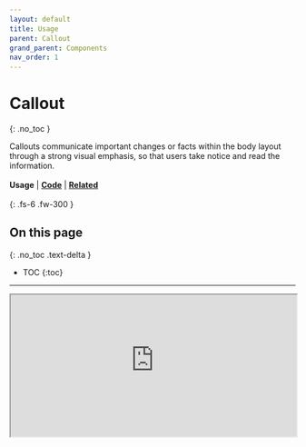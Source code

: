 ```yaml
---
layout: default
title: Usage
parent: Callout
grand_parent: Components
nav_order: 1
---
```



# Callout
{: .no_toc }

Callouts communicate important changes or facts within the body layout through a strong visual emphasis, so that users take notice and read the information.
<br><br>
**Usage** | [**Code**](https://twjeffery.github.io/DIO-test-2/docs/ui-components/callout-code/) | [**Related**](https://twjeffery.github.io/DIO-test-2/docs/ui-components/callout-related/)
<br><br>
{: .fs-6 .fw-300 }

## On this page
{: .no_toc .text-delta }

- TOC
{:toc}

---
<div>
<iframe
  width="100%"
  height="250"
src="https://ui-components.alpha.alberta.ca/react/iframe.html?id=react-components-callout--variants" markdown="block" />
</div>
```
<GoACallout
  type="'important || 'information' || 'event' || 'emergency' || 'success'"
  title="Callout Title"
  content="Information to the user goes in the content"
  <
/>
```
[**Angular**]() | [**React**]() | [**Vue**]() | [**Web components**]()
<br><br>


<br>

## Formatting
---

### Content
{: .no_toc }
Callout banners should communicate one piece of crucial information pertaining to the topic.

A callout banner must be relevant to the header or section to which it corresponds. In terms of importance within the section, it takes priority over any other paragraph under the header. If there is additional information that is not in the corresponding section, or is on another page, do use a link.

#### Container Text
{: .no_toc }
At minimum, body text is required. There may be an optional header.

![image infos](../../assets/images/callout-do-1.png)
![image infos](../../assets/images/callout-dont-1.png)
![image infos](../../assets/images/callout-dont-2.png)
![image infos](../../assets/images/callout-dont-3.png)


### Variants
{: .no_toc }
Each calllout variant has a particular use case and its design communicates it's function to the user. It is therefore very important that the different variants are implemented consistently across products, so that they communicate consistently.
<br><br>

![image infos](../../assets/images/callout-variants.png)


| Variant      | Purpose           |
|:-------------|:------------------|
| Information           | Information callouts are used to communicate non-urgent information. |
| Event | Event callouts are used to communicate information about upcoming and scheduled events.   |
| Important          | Important callouts are used to communicate non-emergency but still important messages to a user.      |
| Emergency           | Emergency callouts are used to alert the user to only the most important pieces of information. They can also be used to alert the user to system errors. |
| Success          | Success callouts are used to inform the user of a positive status change to a performed action. |



### Positioning
{: .no_toc }
Callout banners should be the full width of the content space they are placed in, with a maximum width of 700px.

Callouts banners have a bottom margin of 28px.

![image infos](../../assets/images/callout-dont-4.png)


### Anatomy and elements
{: .no_toc }
![image infos](../../assets/images/callout-anatomy.png)

---

## Feedback
---
Help improve this page. To help make sure that this page is useful, relevant and up to date, you can [share your research or feedback on Github](#) or propose a change below using _Edit this page._ [How to propose changes in Github](#)

